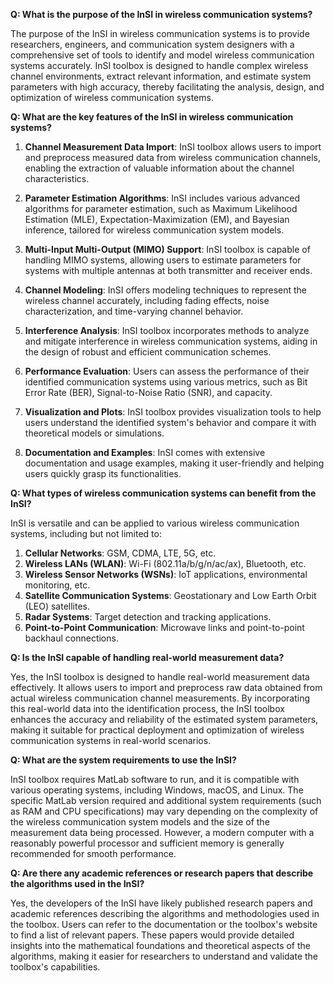 **Q: What is the purpose of the InSI in wireless communication systems?**

The purpose of the InSI in wireless communication systems is to provide researchers, engineers, and communication system designers with a comprehensive set of tools to identify and model wireless communication systems accurately. InSI toolbox is designed to handle complex wireless channel environments, extract relevant information, and estimate system parameters with high accuracy, thereby facilitating the analysis, design, and optimization of wireless communication systems.

**Q: What are the key features of the InSI in wireless communication systems?**

1. **Channel Measurement Data Import**: InSI toolbox allows users to import and preprocess measured data from wireless communication channels, enabling the extraction of valuable information about the channel characteristics.

2. **Parameter Estimation Algorithms**: InSI includes various advanced algorithms for parameter estimation, such as Maximum Likelihood Estimation (MLE), Expectation-Maximization (EM), and Bayesian inference, tailored for wireless communication system models.

3. **Multi-Input Multi-Output (MIMO) Support**: InSI toolbox is capable of handling MIMO systems, allowing users to estimate parameters for systems with multiple antennas at both transmitter and receiver ends.

4. **Channel Modeling**: InSI offers modeling techniques to represent the wireless channel accurately, including fading effects, noise characterization, and time-varying channel behavior.

5. **Interference Analysis**: InSI toolbox incorporates methods to analyze and mitigate interference in wireless communication systems, aiding in the design of robust and efficient communication schemes.

6. **Performance Evaluation**: Users can assess the performance of their identified communication systems using various metrics, such as Bit Error Rate (BER), Signal-to-Noise Ratio (SNR), and capacity.

7. **Visualization and Plots**: InSI toolbox provides visualization tools to help users understand the identified system's behavior and compare it with theoretical models or simulations.

8. **Documentation and Examples**: InSI comes with extensive documentation and usage examples, making it user-friendly and helping users quickly grasp its functionalities.

**Q: What types of wireless communication systems can benefit from the InSI?**

InSI is versatile and can be applied to various wireless communication systems, including but not limited to:

1. **Cellular Networks**: GSM, CDMA, LTE, 5G, etc.
2. **Wireless LANs (WLAN)**: Wi-Fi (802.11a/b/g/n/ac/ax), Bluetooth, etc.
3. **Wireless Sensor Networks (WSNs)**: IoT applications, environmental monitoring, etc.
4. **Satellite Communication Systems**: Geostationary and Low Earth Orbit (LEO) satellites.
5. **Radar Systems**: Target detection and tracking applications.
6. **Point-to-Point Communication**: Microwave links and point-to-point backhaul connections.

**Q: Is the InSI capable of handling real-world measurement data?**

Yes, the InSI toolbox is designed to handle real-world measurement data effectively. It allows users to import and preprocess raw data obtained from actual wireless communication channel measurements. By incorporating this real-world data into the identification process, the InSI toolbox enhances the accuracy and reliability of the estimated system parameters, making it suitable for practical deployment and optimization of wireless communication systems in real-world scenarios.

**Q: What are the system requirements to use the InSI?**

InSI toolbox requires MatLab software to run, and it is compatible with various operating systems, including Windows, macOS, and Linux. The specific MatLab version required and additional system requirements (such as RAM and CPU specifications) may vary depending on the complexity of the wireless communication system models and the size of the measurement data being processed. However, a modern computer with a reasonably powerful processor and sufficient memory is generally recommended for smooth performance.

**Q: Are there any academic references or research papers that describe the algorithms used in the InSI?**

Yes, the developers of the InSI have likely published research papers and academic references describing the algorithms and methodologies used in the toolbox. Users can refer to the documentation or the toolbox's website to find a list of relevant papers. These papers would provide detailed insights into the mathematical foundations and theoretical aspects of the algorithms, making it easier for researchers to understand and validate the toolbox's capabilities.